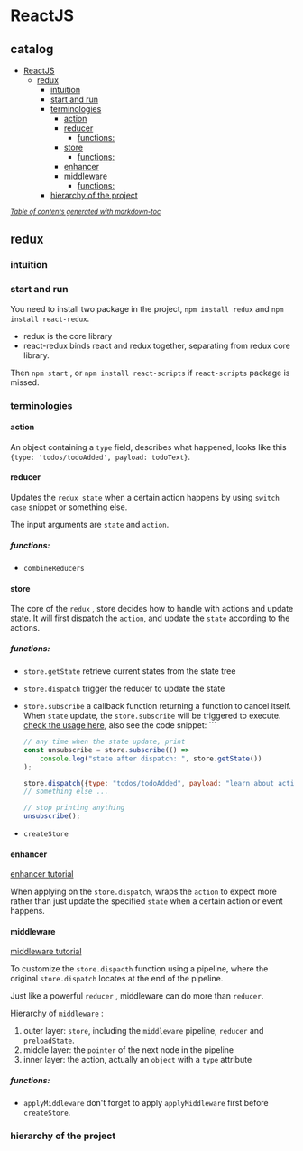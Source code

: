 # ReactJS

## catalog

- [ReactJS](#reactjs)
  * [redux](#redux)
    + [intuition](#intuition)
    + [start and run](#start-and-run)
    + [terminologies](#terminologies)
      - [action](#action)
      - [reducer](#reducer)
        * [functions:](#functions-)
      - [store](#store)
        * [functions:](#functions--1)
      - [enhancer](#enhancer)
      - [middleware](#middleware)
        * [functions:](#functions--2)
    + [hierarchy of the project](#hierarchy-of-the-project)

<small><i><a href='http://ecotrust-canada.github.io/markdown-toc/'>Table of contents generated with markdown-toc</a></i></small>



## redux

### intuition



### start and run

You need to install two package in the project, `npm install redux` and `npm install react-redux`.

- redux is the core library
- react-redux binds react and redux together, separating from redux core library.

Then `npm start` , or `npm install react-scripts` if `react-scripts` package is missed.



### terminologies

#### action

An object containing a `type` field, describes what happened, looks like this `{type: 'todos/todoAdded', payload: todoText}`. 

#### reducer

Updates the `redux state` when a certain action happens by using `switch case` snippet or something else.

The input arguments are `state` and `action`.

##### functions:

- `combineReducers`



#### store

The core of the `redux` , store decides how to handle with actions and update state. It will first dispatch the `action`, and update the `state` according to the actions.

##### functions:

- `store.getState` retrieve current states from the state tree

- `store.dispatch` trigger the reducer to update the state

- `store.subscribe` a callback function returning a function to cancel itself. When `state` update, the `store.subscribe` will be triggered to execute. [check the usage here](https://redux.js.org/tutorials/fundamentals/part-4-store#dispatching-actions), also see the code snippet: ```

  ```javascript
  // any time when the state update, print
  const unsubscribe = store.subscribe(() =>
      console.log("state after dispatch: ", store.getState())
  );
  
  store.dispatch({type: "todos/todoAdded", payload: "learn about actions"})
  // something else ...
  
  // stop printing anything
  unsubscribe();
  ```

- `createStore` 



#### enhancer

[enhancer tutorial](https://redux.js.org/tutorials/fundamentals/part-4-store#configuring-the-store)

When applying on the `store.dispatch`, wraps the `action` to expect more rather than just update the specified `state` when a certain action or event happens.



#### middleware

[middleware tutorial](https://redux.js.org/tutorials/fundamentals/part-4-store#middleware)

To customize the `store.dispacth` function using a pipeline, where the original `store.dispatch` locates at the end of the pipeline.

Just like a powerful `reducer` , middleware can do more than `reducer`.

Hierarchy of `middleware` :

1. outer layer: `store`, including the `middleware` pipeline, `reducer` and `preloadState`.
2. middle layer: the `pointer` of the next node in the pipeline
3. inner layer: the action, actually an `object` with a `type` attribute

##### functions:

- `applyMiddleware` don't forget to apply `applyMiddleware` first before `createStore`.





### hierarchy of the project







